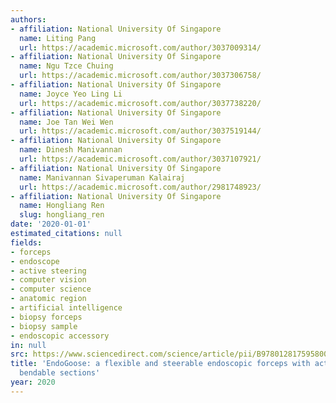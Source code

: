 ```yaml
---
authors:
- affiliation: National University Of Singapore
  name: Liting Pang
  url: https://academic.microsoft.com/author/3037009314/
- affiliation: National University Of Singapore
  name: Ngu Tzce Chuing
  url: https://academic.microsoft.com/author/3037306758/
- affiliation: National University Of Singapore
  name: Joyce Yeo Ling Li
  url: https://academic.microsoft.com/author/3037738220/
- affiliation: National University Of Singapore
  name: Joe Tan Wei Wen
  url: https://academic.microsoft.com/author/3037519144/
- affiliation: National University Of Singapore
  name: Dinesh Manivannan
  url: https://academic.microsoft.com/author/3037107921/
- affiliation: National University Of Singapore
  name: Manivannan Sivaperuman Kalairaj
  url: https://academic.microsoft.com/author/2981748923/
- affiliation: National University Of Singapore
  name: Hongliang Ren
  slug: hongliang_ren
date: '2020-01-01'
estimated_citations: null
fields:
- forceps
- endoscope
- active steering
- computer vision
- computer science
- anatomic region
- artificial intelligence
- biopsy forceps
- biopsy sample
- endoscopic accessory
in: null
src: https://www.sciencedirect.com/science/article/pii/B9780128175958000195
title: 'EndoGoose: a flexible and steerable endoscopic forceps with actively pose-retaining
  bendable sections'
year: 2020
---
```

